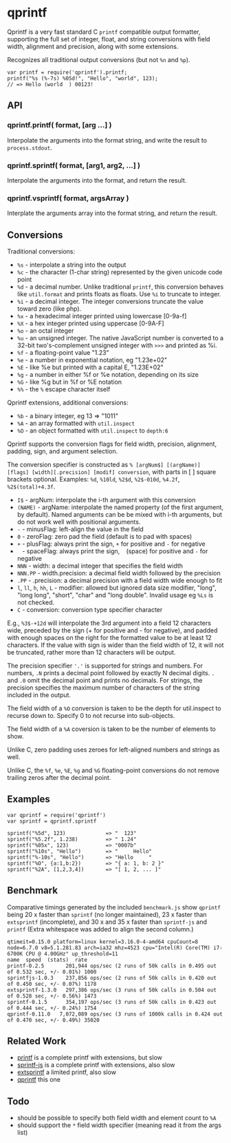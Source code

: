qprintf
=======

Qprintf is a very fast standard C `printf` compatible output formatter, supporting
the full set of integer, float, and string conversions with field width, alignment
and precision, along with some extensions.

Recognizes all traditional output conversions (but not `%n` and `%p`).

    var printf = require('qprintf').printf;
    printf("%s (%-7s) %05d!", "Hello", "world", 123);
    // => Hello (world  ) 00123!


## API

### qprintf.printf( format, [arg ...] )

Interpolate the arguments into the format string, and write the result to
`process.stdout`.

### qprintf.sprintf( format, [arg1, arg2, ...] )

Interpolate the arguments into the format, and return the result.

### qprintf.vsprintf( format, argsArray )

Interplate the arguments array into the format string, and return the result.


## Conversions

Traditional conversions:

- `%s` - interpolate a string into the output
- `%c` - the character (1-char string) represented by the given unicode code point
- `%d` - a decimal number.  Unlike traditional `printf`, this conversion behaves
like `util.format` and prints floats as floats.  Use `%i` to truncate to integer.
- `%i` - a decimal integer.  The integer conversions truncate the value toward zero (like php).
- `%x` - a hexadecimal integer printed using lowercase [0-9a-f]
- `%X` - a hex integer printed using uppercase [0-9A-F]
- `%o` - an octal integer
- `%u` - an unsigned integer.  The native JavaScript number is converted to
a 32-bit two's-complement unsigned integer with `>>>` and printed as %i.
- `%f` - a floating-point value "1.23"
- `%e` - a number in exponential notation, eg "1.23e+02"
- `%E` - like %e but printed with a capital E, "1.23E+02"
- `%g` - a number in either %f or %e notation, depending on its size
- `%G` - like %g but in %f or %E notation
- `%%` - the `%` escape character itself

Qprintf extensions, additional conversions:

- `%b` - a binary integer, eg 13 => "1011"
- `%A` - an array formatted with `util.inspect`
- `%O` - an object formatted with `util.inspect` to `depth:6`

Qprintf supports the conversion flags for field width, precision, alignment,
padding, sign, and argument selection.

The conversion specifier is constructed as
`% [argNum$] [(argName)] [flags] [width][.precision] [modif] conversion`,
with parts in [ ] square brackets optional.
Examples: `%d`, `%10ld`, `%2$d`, `%2$-010d`, `%4.2f`, `%2$(total)+4.3f`.

- `I$` - argNum: interpolate the i-th argument with this conversion
- `(NAME)` - argName: interpolate the named property (of the first argument, by default).
Named arguments can be be mixed with i-th arguments, but do not work well with positional arguments.
- `-` - minusFlag: left-align the value in the field
- `0` - zeroFlag: zero pad the field (default is to pad with spaces)
- `+` - plusFlag: always print the sign, `+` for positive and `-` for negative
- ` ` - spaceFlag: always print the sign, ` ` (space) for positive and `-` for negative
- `NNN` - width: a decimal integer that specifies the field width
- `NNN.PP` - width.precision: a decimal field width followed by the precision
- `.PP` - .precision: a decimal precision with a field width wide enough to fit
- `l`, `ll`, `h`, `hh`, `L` - modifier: allowed but ignored data size modifier, "long", "long long",
"short", "char" and "long double".  Invalid usage eg `%Ls` is not checked.
- `C` - conversion: conversion type specifier character

E.g., `%3$-+12d` will interpolate the 3rd argument into a field 12 characters wide,
preceded by the sign (+ for positive and - for negative), and padded with enough
spaces on the right for the formatted value to be at least 12 characters.  If the
value with sign is wider than the field width of 12, it will not be truncated,
rather more than 12 characters will be output.

The precision specifier `'.'` is supported for strings and numbers.  For numbers,
`.N` prints a decimal point followed by exactly N decimal digits.  `.` and `.0`
omit the decimal point and prints no decimals.  For strings, the precision
specifies the maximum number of characters of the string included in the output.

The field width of a `%O` conversion is taken to be the depth for util.inspect
to recurse down to.  Specify 0 to not recurse into sub-objects.

The field width of a `%A` coversion is taken to be the number of elements to
show.

Unlike C, zero padding uses zeroes for left-aligned numbers and strings as well.

Unlike C, the `%f`, `%e`, `%E`, `%g` and `%G` floating-point conversions do not remove
trailing zeros after the decimal point.


## Examples

    var qprintf = require('qprintf')
    var sprintf = qprintf.sprintf

    sprintf("%5d", 123)             => "  123"
    sprintf("%5.2f", 1.238)         => " 1.24"
    sprintf("%05x", 123)            => "0007b"
    sprintf("%10s", "Hello")        => "     Hello"
    sprintf("%-10s", "Hello")       => "Hello     "
    sprintf("%O", {a:1,b:2})        => "{ a: 1, b: 2 }"
    sprintf("%2A", [1,2,3,4])       => "[ 1, 2, ... ]"


## Benchmark

Comparative timings generated by the included `benchmark.js` show `qprintf` being
20 x faster than `sprintf` (no longer maintained), 23 x faster than `extsprintf`
(incomplete), and 30 x and 35 x faster than `sprintf-js` and `printf` (Extra
whitespace was added to align the second column.)

    qtimeit=0.15.0 platform=linux kernel=3.16.0-4-amd64 cpuCount=8
    node=6.7.0 v8=5.1.281.83 arch=ia32 mhz=4523 cpu="Intel(R) Core(TM) i7-6700K CPU @ 4.00GHz" up_threshold=11
    name  speed  (stats)  rate
    printf-0.2.5       201,944 ops/sec (2 runs of 50k calls in 0.495 out of 0.532 sec, +/- 0.01%) 1000
    sprintfjs-1.0.3    237,856 ops/sec (2 runs of 50k calls in 0.420 out of 0.450 sec, +/- 0.07%) 1178
    extsprintf-1.3.0   297,386 ops/sec (3 runs of 50k calls in 0.504 out of 0.528 sec, +/- 0.56%) 1473
    sprintf-0.1.5      354,197 ops/sec (3 runs of 50k calls in 0.423 out of 0.444 sec, +/- 0.24%) 1754
    qprintf-0.11.0   7,072,089 ops/sec (3 runs of 1000k calls in 0.424 out of 0.470 sec, +/- 0.49%) 35020


## Related Work

- [printf](https://npmjs.org/package/printf) is a complete printf with extensions, but slow
- [sprintf-js](https://npmjs.org/package/sprintf-js) is a complete printf with extensions, also slow
- [extsprintf](https://npmjs.org/package/extsprintf) a limited printf, also slow
- [qprintf](https://github.com/andrasq/node-qprintf) this one


## Todo

- should be possible to specify both field width and element count to `%A`
- should support the `*` field width specifier (meaning read it from the args list)
